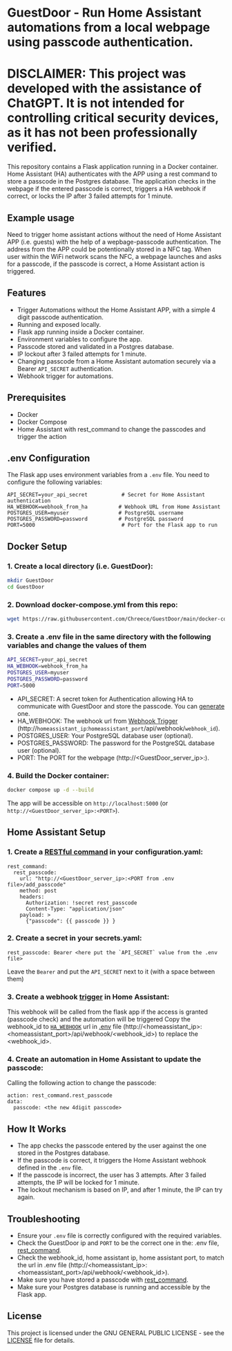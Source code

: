 # GuestDoor - Run Home Assistant automations from a local webpage using passcode authentication.

# DISCLAIMER: This project was developed with the assistance of ChatGPT. It is not intended for controlling critical security devices, as it has not been professionally verified.

This repository contains a Flask application running in a Docker container. Home Assistant (HA) authenticates with the APP using a rest command to store a passcode in the Postgres database. The application checks in the webpage if the entered passcode is correct, triggers a HA webhook if correct, or locks the IP after 3 failed attempts for 1 minute.

## Example usage

Need to trigger home assistant actions without the need of Home Assistant APP (i.e. guests) with the help of a wepbage-passcode authentication.
The address from the APP could be potentionally stored in a NFC tag.
When user within the WiFi network scans the NFC, a webpage launches and asks for a passcode, if the passcode is correct, a Home Assistant action is triggered.

## Features

- Trigger Automations without the Home Assistant APP, with a simple 4 digit passcode authentication.
- Running and exposed locally.
- Flask app running inside a Docker container.
- Environment variables to configure the app.
- Passcode stored and validated in a Postgres database.
- IP lockout after 3 failed attempts for 1 minute.
- Changing passcode from a Home Assistant automation securely via a Bearer `API_SECRET` authentication.
- Webhook trigger for automations.

## Prerequisites

- Docker
- Docker Compose
- Home Assistant with rest_command to change the passcodes and trigger the action

## .env Configuration

The Flask app uses environment variables from a `.env` file. You need to configure the following variables:

```env
API_SECRET=your_api_secret           # Secret for Home Assistant authentication
HA_WEBHOOK=webhook_from_ha          # Webhook URL from Home Assistant
POSTGRES_USER=myuser                # PostgreSQL username
POSTGRES_PASSWORD=password          # PostgreSQL password
PORT=5000                            # Port for the Flask app to run
```

## Docker Setup

### 1. Create a local directory (i.e. GuestDoor):

```bash
mkdir GuestDoor
cd GuestDoor
```

### 2. Download docker-compose.yml from this repo:

```bash
wget https://raw.githubusercontent.com/Chreece/GuestDoor/main/docker-compose.yml
```

### 3. Create a .env file in the same directory with the following variables and change the values of them

```bash
API_SECRET=your_api_secret
HA_WEBHOOK=webhook_from_ha
POSTGRES_USER=myuser
POSTGRES_PASSWORD=password
PORT=5000
```

- API_SECRET: A secret token for Authentication allowing HA to communicate with GuestDoor and store the passcode. You can [generate](https://it-tools.tech/token-generator) one.
- HA_WEBHOOK: The webhook url from [Webhook Trigger](https://github.com/Chreece/GuestDoor?tab=readme-ov-file#3-create-a-webhook-trigger-in-home-assistant) (http://`homeassistant_ip`:`homeassistant_port`/api/webhook/`webhook_id`).
- POSTGRES_USER: Your PostgreSQL database user (optional).
- POSTGRES_PASSWORD: The password for the PostgreSQL database user (optional).
- PORT: The PORT for the webpage (http://<GuestDoor_server_ip>:<PORT>).

### 4. Build the Docker container:

```bash
docker compose up -d --build
```

The app will be accessible on `http://localhost:5000` (or `http://<GuestDoor_server_ip>:<PORT>`).

## Home Assistant Setup

### 1. Create a [RESTful command](https://www.home-assistant.io/integrations/rest_command/) in your configuration.yaml:

```
rest_command:
  rest_passcode:
    url: "http://<GuestDoor_server_ip>:<PORT from .env file>/add_passcode"
    method: post
    headers:
      Authorization: !secret rest_passcode
      Content-Type: "application/json"
    payload: >
      {"passcode": {{ passcode }} }
```
### 2. Create a secret in your secrets.yaml:

```
rest_passcode: Bearer <here put the `API_SECRET` value from the .env file>
```
Leave the `Bearer` and put the `API_SECRET` next to it (with a space between them)

### 3. Create a webhook [trigger](https://www.home-assistant.io/docs/automation/trigger/#webhook-trigger) in Home Assistant:

This webhook will be called from the flask app if the access is granted (passcode check) and the automation will be triggered
Copy the webhook_id to [`HA_WEBHOOK`](https://github.com/Chreece/GuestDoor?tab=readme-ov-file#3-create-a-env-file-in-the-same-directory-with-the-following-variables-and-change-the-values-of-them) url in [.env](https://github.com/Chreece/GuestDoor?tab=readme-ov-file#3-create-a-env-file-in-the-same-directory-with-the-following-variables-and-change-the-values-of-them) file (http://<homeassistant_ip>:<homeassistant_port>/api/webhook/<webhook_id>) to replace the <webhook_id>.

### 4. Create an automation in Home Assistant to update the passcode:

Calling the following action to change the passcode:
```
action: rest_command.rest_passcode
data:
  passcode: <the new 4digit passcode>

```

## How It Works

- The app checks the passcode entered by the user against the one stored in the Postgres database.
- If the passcode is correct, it triggers the Home Assistant webhook defined in the `.env` file.
- If the passcode is incorrect, the user has 3 attempts. After 3 failed attempts, the IP will be locked for 1 minute.
- The lockout mechanism is based on IP, and after 1 minute, the IP can try again.

## Troubleshooting

- Ensure your `.env` file is correctly configured with the required variables.
- Check the GuestDoor ip and `PORT` to be the correct one in the: .env file, [rest_command](https://github.com/Chreece/GuestDoor?tab=readme-ov-file#1-create-a-restful-command-in-your-configurationyaml).
- Check the webhook_id, home assistant ip, home assistant port, to match the url in .env file (http://<homeassistant_ip>:<homeassistant_port>/api/webhook/<webhook_id>).
- Make sure you have stored a passcode with [rest_command](https://github.com/Chreece/GuestDoor?tab=readme-ov-file#1-create-a-restful-command-in-your-configurationyaml).
- Make sure your Postgres database is running and accessible by the Flask app.

## License

This project is licensed under the GNU GENERAL PUBLIC LICENSE - see the [LICENSE](LICENSE) file for details.